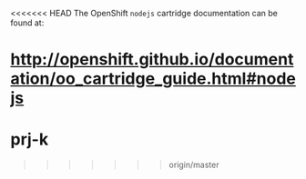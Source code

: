 <<<<<<< HEAD
The OpenShift `nodejs` cartridge documentation can be found at:

http://openshift.github.io/documentation/oo_cartridge_guide.html#nodejs
=======
# prj-k
>>>>>>> origin/master
